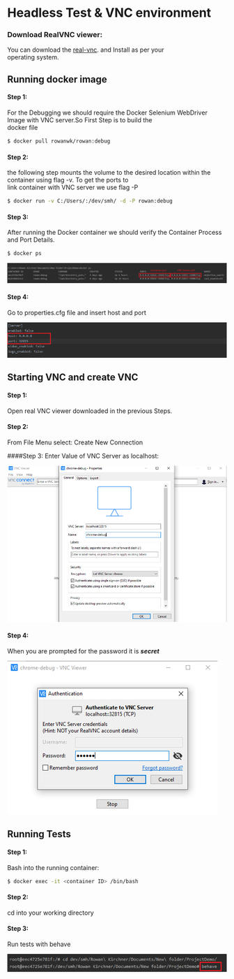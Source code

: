 # Headless Test & VNC environment

### Download RealVNC viewer:

You can download the [real-vnc](https://www.realvnc.com/en/connect/download/viewer/macos/). and Install as per your\
operating system.

## Running docker image

####  Step 1:

For the Debugging we should require the Docker Selenium WebDriver Image with VNC server.So First Step is to build the \
docker file
```sh
$ docker pull rowanwk/rowan:debug
```

#### Step 2:

the following step mounts the volume to the desired location within the container using flag -v. To get the ports to \
link container with VNC server we use flag -P
  
```sh
$ docker run -v C:/Users/:/dev/smh/ -d -P rowan:debug
```

#### Step 3:

After running the Docker container we should verify the Container Process and Port Details.
```sh
$ docker ps
```

![](Images/image1.png)

#### Step 4:

Go to properties.cfg file and insert host and port

![](Images/image2.png)

## Starting VNC and create VNC

#### Step 1: 

Open real VNC viewer downloaded in the previous Steps.

#### Step 2: 
From File Menu select: Create New Connection

####Step 3: 
Enter Value of VNC Server as localhost:

![](Images/image3.png)

#### Step 4:

When you are prompted for the password it is ***secret***

![](Images/image4.png)

## Running Tests

#### Step 1:
Bash into the running container:

```sh
$ docker exec -it <container ID> /bin/bash
```

#### Step 2:

cd into your working directory

#### Step 3:

Run tests with behave

![](Images/image5.png)